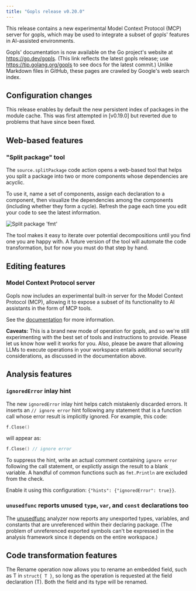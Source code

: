 ```yaml
---
title: "Gopls release v0.20.0"
---
```


This release contains a new experimental Model Context Protocol (MCP)
server for gopls, which may be used to integrate a subset of gopls'
features in AI-assisted environments.

Gopls' documentation is now available on the Go project's website at
https://go.dev/gopls. (This link reflects the latest gopls release;
use https://tip.golang.org/gopls to see docs for the latest commit.)
Unlike Markdown files in GitHub, these pages are crawled by Google's
web search index.

## Configuration changes

This release enables by default the new persistent index of packages
in the module cache. This was first attempted in [v0.19.0] but reverted
due to problems that have since been fixed.

## Web-based features

### "Split package" tool

The `source.splitPackage` code action opens a web-based tool that
helps you split a package into two or more components whose
dependencies are acyclic.

To use it, name a set of components, assign each declaration to a
component, then visualize the dependencies among the components
(including whether they form a cycle).
Refresh the page each time you edit your code to see the latest
information.

<img title="Split package 'fmt'" src="../assets/splitpkg.png">

The tool makes it easy to iterate over potential decompositions
until you find one you are happy with. A future version of
the tool will automate the code transformation, but for now
you must do that step by hand.


## Editing features

### Model Context Protocol server

Gopls now includes an experimental built-in server for the Model Context
Protocol (MCP), allowing it to expose a subset of its functionality to
AI assistants in the form of MCP tools.

See the [documentation](../features/mcp.md) for more information.

**Caveats:** This is a brand new mode of operation for gopls, and so we're
still experimenting with the best set of tools and instructions to provide.
Please let us know how well it works for you. Also, please be aware that
allowing LLMs to execute operations in your workspace entails additional
security considerations, as discussed in the documentation above.

## Analysis features

### `ignoredError` inlay hint

The new `ignoredError` inlay hint helps catch mistakenly discarded
errors. It inserts an `// ignore error` hint following any statement
that is a function call whose error result is implicitly ignored. For
example, this code:

```go
f.Close()
```
will appear as:
```go
f.Close() // ignore error
```

To suppress the hint, write an actual comment containing `ignore
error` following the call statement, or explictly assign the result
to a blank `_` variable. A handful of common functions such as
`fmt.Println` are excluded from the check.

Enable it using this configuration: `{"hints": {"ignoredError": true}}`.

### `unusedfunc` reports unused `type`, `var`, and `const` declarations too

<!-- golang/go#40862 -->

The
[unusedfunc](https://pkg.go.dev/golang.org/x/tools/gopls/internal/analysis/unusedfunc/)
analyzer now reports any unexported types, variables, and constants
that are unreferenced within their declaring package.
(The problem of unreferenced exported symbols can't be expressed in
the analysis framework since it depends on the entire workspace.)

## Code transformation features

<!-- golang/go#45199 -->
The Rename operation now allows you to rename an embedded field, such
as T in `struct{ T }`, so long as the operation is requested at the
field declaration (T). Both the field and its type will be renamed.
